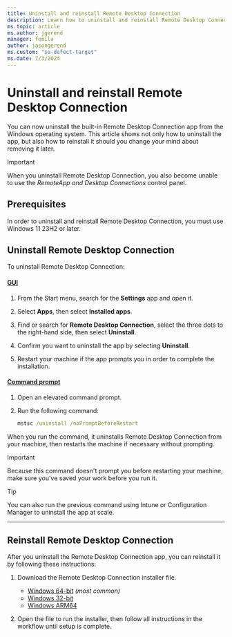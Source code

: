```yaml
---
title: Uninstall and reinstall Remote Desktop Connection
description: Learn how to uninstall and reinstall Remote Desktop Connection.
ms.topic: article
ms.author: jgerend
manager: femila
author: jasongerend
ms.custom: "se-defect-target"
ms.date: 7/3/2024
---
```

# Uninstall and reinstall Remote Desktop Connection

You can now uninstall the built-in Remote Desktop Connection app from the Windows operating system. This article shows not only how to uninstall the app, but also how to reinstall it should you change your mind about removing it later.

> [!IMPORTANT]
> When you uninstall Remote Desktop Connection, you also become unable to use the *RemoteApp and Desktop Connections* control panel.

## Prerequisites

In order to uninstall and reinstall Remote Desktop Connection, you must use Windows 11 23H2 or later.

## Uninstall Remote Desktop Connection

To uninstall Remote Desktop Connection:

#### [GUI](#tab/gui)

1. From the Start menu, search for the **Settings** app and open it.

1. Select **Apps**, then select **Installed apps**.

1. Find or search for **Remote Desktop Connection**, select the three dots to the right-hand side, then select **Uninstall**.

1. Confirm you want to uninstall the app by selecting **Uninstall**.

1. Restart your machine if the app prompts you in order to complete the installation.

#### [Command prompt](#tab/command-prompt)

1. Open an elevated command prompt.

1. Run the following command:

   ```cmd
   mstsc /uninstall /noPromptBeforeRestart
   ```

When you run the command, it uninstalls Remote Desktop Connection from your machine, then restarts the machine if necessary without prompting.

>[!IMPORTANT]
>Because this command doesn't prompt you before restarting your machine, make sure you've saved your work before you run it.

> [!TIP]
> You can also run the previous command using Intune or Configuration Manager to uninstall the app at scale.

---

## Reinstall Remote Desktop Connection

After you uninstall the Remote Desktop Connection app, you can reinstall it by following these instructions:

1. Download the Remote Desktop Connection installer file.

   - [Windows 64-bit](https://go.microsoft.com/fwlink/?linkid=2247659) *(most common)*
   - [Windows 32-bit](https://go.microsoft.com/fwlink/?linkid=2247660)
   - [Windows ARM64](https://go.microsoft.com/fwlink/?linkid=2247577)

1. Open the file to run the installer, then follow all instructions in the workflow until setup is complete.
